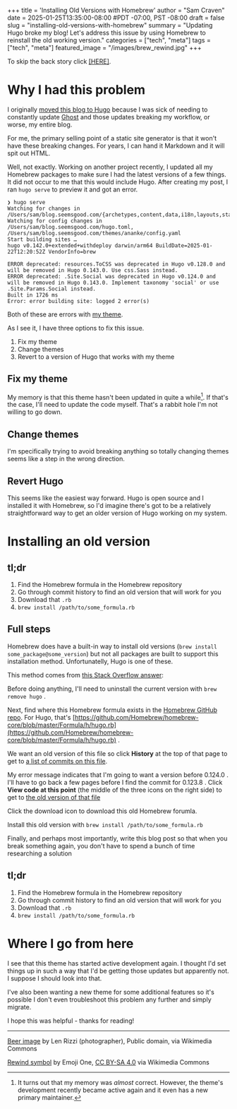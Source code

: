 +++
title = 'Installing Old Versions with Homebrew'
author = "Sam Craven"
date = 2025-01-25T13:35:00-08:00
#PDT -07:00, PST -08:00
draft = false
slug = "installing-old-versions-with-homebrew"
summary = "Updating Hugo broke my blog! Let's address this issue by using Homebrew to reinstall the old working version."
categories = ["tech", "meta"]
tags = ["tech", "meta"]
featured_image = "/images/brew_rewind.jpg"
+++

To skip the back story click [[HERE]](#installing-an-old-version).

# Why I had this problem

I originally [moved this blog to Hugo]([../posts/moving-to-hugo/) because I was sick of needing to constantly update [Ghost](https://ghost.org/) and those updates breaking my workflow, or worse, my entire blog.

For me, the primary selling point of a static site generator is that it won't have these breaking changes. For years, I can hand it Markdown and it will spit out HTML.

Well, not exactly. Working on another project recently, I updated all my Homebrew packages to make sure I had the latest versions of a few things. It did not occur to me that this would include Hugo. After creating my post, I ran `hugo serve` to preview it and got an error.

```
❯ hugo serve
Watching for changes in /Users/sam/blog.seemsgood.com/{archetypes,content,data,i18n,layouts,static,themes}
Watching for config changes in /Users/sam/blog.seemsgood.com/hugo.toml, /Users/sam/blog.seemsgood.com/themes/ananke/config.yaml
Start building sites … 
hugo v0.142.0+extended+withdeploy darwin/arm64 BuildDate=2025-01-22T12:20:52Z VendorInfo=brew

ERROR deprecated: resources.ToCSS was deprecated in Hugo v0.128.0 and will be removed in Hugo 0.143.0. Use css.Sass instead.
ERROR deprecated: .Site.Social was deprecated in Hugo v0.124.0 and will be removed in Hugo 0.143.0. Implement taxonomy 'social' or use .Site.Params.Social instead.
Built in 1726 ms
Error: error building site: logged 2 error(s)
```

Both of these are errors with [my theme](https://github.com/theNewDynamic/gohugo-theme-ananke/).


As I see it, I have three options to fix this issue.

1. Fix my theme
2. Change themes
3. Revert to a version of Hugo that works with my theme

## Fix my theme

My memory is that this theme hasn't been updated in quite a while[^1]. If that's the case, I'll need to update the code myself. That's a rabbit hole I'm not willing to go down.

[^1]:It turns out that my memory was _almost_ correct. However, the theme's development recently became active again and it even has a new primary maintainer.

## Change themes

I'm specifically trying to avoid breaking anything so totally changing themes seems like a step in the wrong direction.

## Revert Hugo

This seems like the easiest way forward. Hugo is open source and I installed it with Homebrew, so I'd imagine there's got to be a relatively straightforward way to get an older version of Hugo working on my system.

# Installing an old version

## tl;dr

1. Find the Homebrew formula in the Homebrew repository
2. Go through commit history to find an old version that will work for you
3. Download that `.rb`
4. `brew install /path/to/some_formula.rb`

## Full steps

Homebrew does have a built-in way to install old versions (`brew install some_package@some_version`) but not all packages are built to support this installation method. Unfortunatelly, Hugo is one of these.

This method comes from [this Stack Overflow answer](https://stackoverflow.com/a/7787703):

Before doing anything, I'll need to uninstall the current version with `brew remove hugo` .

Next, find where this Homebrew formula exists in the [Homebrew GitHub repo](https://github.com/Homebrew/homebrew-core). For Hugo, that's [https://github.com/Homebrew/homebrew-core/blob/master/Formula/h/hugo.rb](https://github.com/Homebrew/homebrew-core/blob/master/Formula/h/hugo.rb) .

We want an old version of this file so click **History** at the top of that page to get to [a list of commits on this file](https://github.com/Homebrew/homebrew-core/commits/master/Formula/h/hugo.rb).

My error message indicates that I'm going to want a version before 0.124.0 . I'll have to go back a few pages before I find the commit for 0.123.8 . Click **View code at this point** (the middle of the three icons on the right side) to get to [the old version of that file](https://github.com/Homebrew/homebrew-core/blob/891690a5ffe46e531222b10f909889da2bc0cea6/Formula/h/hugo.rb)

Click the download icon to download this old Homebrew forumla.

Install this old version with `brew install /path/to/some_formula.rb`

Finally, and perhaps most importantly, write this blog post so that when you break something again, you don't have to spend a bunch of time researching a solution

## tl;dr

1. Find the Homebrew formula in the Homebrew repository
2. Go through commit history to find an old version that will work for you
3. Download that `.rb`
4. `brew install /path/to/some_formula.rb`

# Where I go from here

I see that this theme has started active development again. I thought I'd set things up in such a way that I'd be getting those updates but apparently not. I suppose I should look into that.

I've also been wanting a new theme for some additional features so it's possible I don't even troubleshoot this problem any further and simply migrate.

I hope this was helpful - thanks for reading!

---

[Beer image](https://commons.wikimedia.org/wiki/File:NCI_Visuals_Food_Beer.jpg) by Len Rizzi (photographer), Public domain, via Wikimedia Commons

[Rewind symbol](https://commons.wikimedia.org/wiki/File:Eo_circle_grey_rewind.svg) by Emoji One, [CC BY-SA 4.0](https://creativecommons.org/licenses/by-sa/4.0/) via Wikimedia Commons
